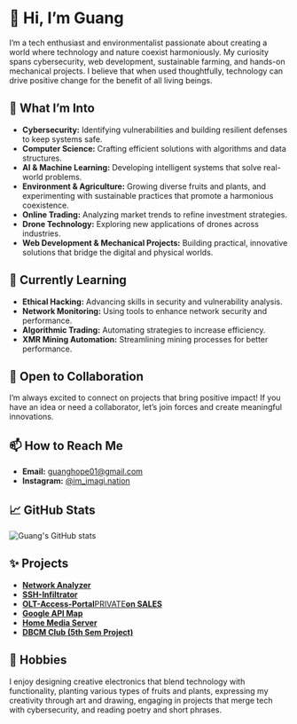 # 👋 Hi, I’m Guang

I’m a tech enthusiast and environmentalist passionate about creating a world where technology and nature coexist harmoniously. My curiosity spans cybersecurity, web development, sustainable farming, and hands-on mechanical projects. I believe that when used thoughtfully, technology can drive positive change for the benefit of all living beings.

## 👀 What I’m Into

- **Cybersecurity:** Identifying vulnerabilities and building resilient defenses to keep systems safe.
- **Computer Science:** Crafting efficient solutions with algorithms and data structures.
- **AI & Machine Learning:** Developing intelligent systems that solve real-world problems.
- **Environment & Agriculture:** Growing diverse fruits and plants, and experimenting with sustainable practices that promote a harmonious coexistence.
- **Online Trading:** Analyzing market trends to refine investment strategies.
- **Drone Technology:** Exploring new applications of drones across industries.
- **Web Development & Mechanical Projects:** Building practical, innovative solutions that bridge the digital and physical worlds.

## 🌱 Currently Learning

- **Ethical Hacking:** Advancing skills in security and vulnerability analysis.
- **Network Monitoring:** Using tools to enhance network security and performance.
- **Algorithmic Trading:** Automating strategies to increase efficiency.
- **XMR Mining Automation:** Streamlining mining processes for better performance.

## 💞️ Open to Collaboration

I’m always excited to connect on projects that bring positive impact! If you have an idea or need a collaborator, let’s join forces and create meaningful innovations.

## 📫 How to Reach Me

- **Email:** guanghope01@gmail.com
- **Instagram:** [@im_imagi.nation](https://www.instagram.com/im_imagi.nation?igsh=MTR3OWFta243MDUwdw==)

## 📈 GitHub Stats

![Guang's GitHub stats](https://github-readme-stats.vercel.app/api?username=guang84&show_icons=true&theme=radical)

## ✨ Projects

- [**Network Analyzer**](https://guang84.github.io/Network-Analyzer/)
- [**SSH-Infiltrator**](https://github.com/Guang84/SSH-Infiltrator.git)
- [**OLT-Access-Portal**PRIVATE**on SALES**](https://github.com/Guang84/OLT-Access-Portal.git) 
- [**Google API Map**](https://github.com/Guang84/Google-API-map.git)  
- [**Home Media Server**](https://github.com/Guang84/HomeMedia_Server.git)  
- [**DBCM Club (5th Sem Project)**](https://guang84.github.io/DBCMCLUBS/)  

## 🎨 Hobbies

I enjoy designing creative electronics that blend technology with functionality, planting various types of fruits and plants, expressing my creativity through art and drawing, engaging in projects that merge tech with cybersecurity, and reading poetry and short phrases.
